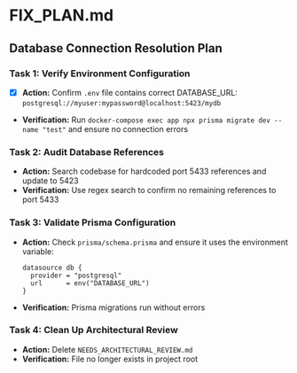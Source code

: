 # FIX_PLAN.md

## Database Connection Resolution Plan

### Task 1: Verify Environment Configuration
- [x] **Action:** Confirm `.env` file contains correct DATABASE_URL: `postgresql://myuser:mypassword@localhost:5423/mydb`
- **Verification:** Run `docker-compose exec app npx prisma migrate dev --name "test"` and ensure no connection errors

### Task 2: Audit Database References
- **Action:** Search codebase for hardcoded port 5433 references and update to 5423
- **Verification:** Use regex search to confirm no remaining references to port 5433

### Task 3: Validate Prisma Configuration
- **Action:** Check `prisma/schema.prisma` and ensure it uses the environment variable:
  ```prisma
  datasource db {
    provider = "postgresql"
    url      = env("DATABASE_URL")
  }
  ```
- **Verification:** Prisma migrations run without errors

### Task 4: Clean Up Architectural Review
- **Action:** Delete `NEEDS_ARCHITECTURAL_REVIEW.md`
- **Verification:** File no longer exists in project root